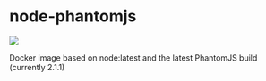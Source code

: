 # node-phantomjs

[![](https://badge.imagelayers.io/jribar/node-phantomjs:latest.svg)](https://imagelayers.io/?images=jribar/node-phantomjs:latest 'Get your own badge on imagelayers.io')

Docker image based on node:latest and the latest PhantomJS build (currently 2.1.1)
